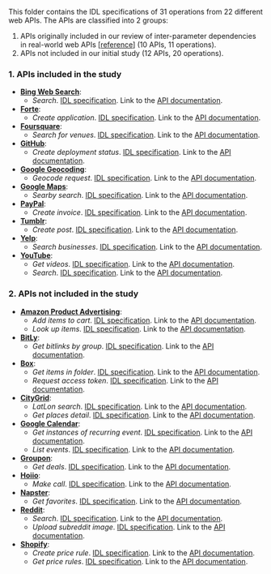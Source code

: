 This folder contains the IDL specifications of 31 operations from 22 different web APIs. The APIs are classified into 2 groups:
1. APIs originally included in our review of inter-parameter dependencies in real-world web APIs [[reference](https://personal.us.es/amarlop/wp-content/uploads/2019/10/A-Catalogue-of-Inter-Parameter-Dependencies-in-RESTful-Web-APIs.pdf)] (10 APIs, 11 operations).
2. APIs not included in our initial study (12 APIs, 20 operations).

### 1. APIs included in the study
- [**Bing Web Search**](https://docs.microsoft.com/en-us/rest/api/cognitiveservices-bingsearch/bing-web-api-v7-reference):
  - *Search*. [IDL specification](api-Bing__operation-search.idl). Link to the [API documentation](https://docs.microsoft.com/en-us/rest/api/cognitiveservices-bingsearch/bing-web-api-v7-reference).
- [**Forte**](https://restdocs.forte.net/?version=latest):
  - *Create application*. [IDL specification](api-Forte__operation-createApplication.idl). Link to the [API documentation](https://restdocs.forte.net/?version=latest#9de86ab2-15c1-4531-9657-51bfa797436b).
- [**Foursquare**](https://developer.foursquare.com/places):
  - *Search for venues*. [IDL specification](api-Foursquare__operation-searchVenues.idl). Link to the [API documentation](https://developer.foursquare.com/docs/api/venues/search).
- [**GitHub**](https://developer.github.com/v3/):
  - *Create deployment status*. [IDL specification](api-Github__operation-createDeploymentStatus.idl). Link to the [API documentation](https://developer.github.com/v3/repos/deployments/#create-a-deployment-status).
- [**Google Geocoding**](https://developers.google.com/maps/documentation/geocoding/start):
  - *Geocode request*. [IDL specification](api-GoogleGeocoding__operation-geocode.idl). Link to the [API documentation](https://developers.google.com/maps/documentation/geocoding/start).
- [**Google Maps**](https://developers.google.com/places/web-service/intro):
  - *Searby search*. [IDL specification](api-GoogleMaps__operation-nearbySearch.idl). Link to the [API documentation](https://developers.google.com/places/web-service/search#PlaceSearchRequests).
- [**PayPal**](https://developer.paypal.com/docs/api/invoicing/v1/):
  - *Create invoice*. [IDL specification](api-Paypal__operation-createInvoice.idl). Link to the [API documentation](https://developer.paypal.com/docs/api/invoicing/v1/#invoices_create).
- [**Tumblr**](https://www.tumblr.com/docs/en/api/v2):
  - *Create post*. [IDL specification](api-Tumblr__operation-createPost.idl). Link to the [API documentation](https://www.tumblr.com/docs/en/api/v2#post--create-a-new-blog-post-legacy).
- [**Yelp**](https://www.yelp.com/developers/documentation/v3):
  - *Search businesses*. [IDL specification](api-Yelp__operation-searchBusinesses.idl). Link to the [API documentation](https://www.yelp.com/developers/documentation/v3/business_search).
- [**YouTube**](https://developers.google.com/youtube/v3/getting-started?hl=es):
  - *Get videos*. [IDL specification](api-Youtube__operation-getVideos.idl). Link to the [API documentation](https://developers.google.com/youtube/v3/docs/videos/list).
  - *Search*. [IDL specification](api-Youtube__operation-search.idl). Link to the [API documentation](https://developers.google.com/youtube/v3/docs/search/list).

### 2. APIs not included in the study
- [**Amazon Product Advertising**](https://docs.aws.amazon.com/AWSECommerceService/latest/DG/Welcome.html):
  - *Add items to cart*. [IDL specification](api-AmazonProductAdvertising__operation-cartAdd.idl). Link to the [API documentation](https://docs.aws.amazon.com/AWSECommerceService/latest/DG/CartAdd.html).
  - *Look up items*. [IDL specification](api-AmazonProductAdvertising__operation-itemLookup.idl). Link to the [API documentation](https://docs.aws.amazon.com/AWSECommerceService/latest/DG/ItemLookup.html).
- [**BitLy**](https://dev.bitly.com/v4_documentation.html):
  - *Get bitlinks by group*. [IDL specification](api-BitLy__operation-getBitlinksByGroup.idl). Link to the [API documentation](https://dev.bitly.com/v4/#operation/getBitlinksByGroup).
- [**Box**](https://developer.box.com/en/reference/):
  - *Get items in folder*. [IDL specification](api-Box__operation-getItemsInFolder.idl). Link to the [API documentation](https://developer.box.com/en/reference/get-folders-id-items/).
  - *Request access token*. [IDL specification](api-Box__operation-requestAccessToken.idl). Link to the [API documentation](https://developer.box.com/en/reference/post-oauth2-token/).
- [**CityGrid**](https://citygridmedia.atlassian.net/wiki/spaces/citygridv2/pages/4980755/Places+API):
  - *LatLon search*. [IDL specification](api-CityGrid__operation-latLonSearch.idl). Link to the [API documentation](https://citygridmedia.atlassian.net/wiki/spaces/citygridv2/pages/4980755/Places+API#PlacesAPI-SearchUsingLatitudeandLongitude).
  - *Get places detail*. [IDL specification](api-CityGrid__operation-placesDetail.idl). Link to the [API documentation](https://citygridmedia.atlassian.net/wiki/spaces/citygridv2/pages/4980755/Places+API#PlacesAPI-PlacesDetail).
- [**Google Calendar**](https://developers.google.com/calendar/v3/reference):
  - *Get instances of recurring event*. [IDL specification](api-GoogleCalendar__operation-getInstancesOfEvent.idl). Link to the [API documentation](https://developers.google.com/calendar/v3/reference/events/instances).
  - *List events*. [IDL specification](api-GoogleCalendar__operation-listEvents.idl). Link to the [API documentation](https://developers.google.com/calendar/v3/reference/events/list).
- [**Groupon**](http://partner-api.groupon.com/help/api-introduction):
  - *Get deals*. [IDL specification](api-Groupon__operation-getDeals.idl). Link to the [API documentation](http://partner-api.groupon.com/help/deal-api).
- [**Hoiio**](https://openapi.hoiio.com/):
  - *Make call*. [IDL specification](api-Hoiio__operation-makeCall.idl). Link to the [API documentation](https://openapi.hoiio.com/voice-api/make-call/index.html).
- [**Napster**](https://developer.napster.com/api/v2.2):
  - *Get favorites*. [IDL specification](api-Napster__operation-getFavorites.idl). Link to the [API documentation](https://developer.napster.com/api/v2.2#member-favorites).
- [**Reddit**](https://www.reddit.com/dev/api):
  - *Search*. [IDL specification](api-Reddit__operation-search.idl). Link to the [API documentation](https://www.reddit.com/dev/api#GET_search).
  - *Upload subreddit image*. [IDL specification](api-Reddit__operation-uploadSrImg.idl). Link to the [API documentation](https://www.reddit.com/dev/api#POST_api_upload_sr_img).
- [**Shopify**](https://help.shopify.com/en/api/reference):
  - *Create price rule*. [IDL specification](api-Shopify__operation-createPriceRule.idl). Link to the [API documentation](https://help.shopify.com/en/api/reference/discounts/pricerule#create-2020-01).
  - *Get price rules*. [IDL specification](api-Shopify__operation-getPriceRules.idl). Link to the [API documentation](https://help.shopify.com/en/api/reference/discounts/pricerule#index-2020-01).

